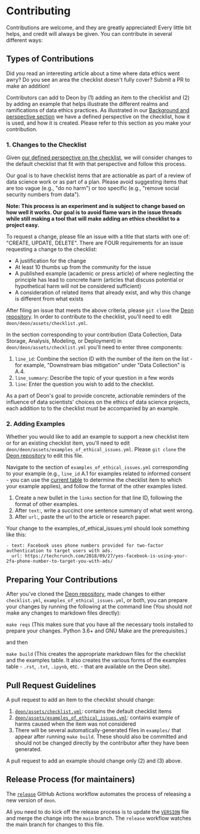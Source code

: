 # Contributing

Contributions are welcome, and they are greatly appreciated! Every little bit helps, and credit will always be given. You can contribute in several different ways:

## Types of Contributions

Did you read an interesting article about a time where data ethics went awry? Do you see an area the checklist doesn't fully cover? Submit a PR to make an addition!

Contributors can add to Deon by (1) adding an item to the checklist and (2) by adding an example that helps illustrate the different realms and ramifications of data ethics practices. As illustrated in our [Background and perspective section](#background-and-perspective) we have a defined perspective on the checklist, how it is used, and how it is created. Please refer to this section as you make your contribution.

### 1. Changes to the Checklist
Given [our defined perspective on the checklist](#background-and-perspective), we will consider changes to the default checklist that fit with that perspective and follow this process.

Our goal is to have checklist items that are actionable as part of a review of data science work or as part of a plan. Please avoid suggesting items that are too vague (e.g., "do no harm") or too specific (e.g., "remove social security numbers from data").

**Note: This process is an experiment and is subject to change based on how well it works. Our goal is to avoid flame wars in the issue threads while still making a tool that will make adding an ethics checklist to a project easy.**

To request a change, please file an issue with a title that starts with one of: "CREATE, UPDATE, DELETE". There are FOUR requirements for an issue requesting a change to the checklist:

 - A justification for the change
 - At least 10 thumbs up from the community for the issue
 - A published example (academic or press article) of where neglecting the principle has lead to concrete harm (articles that discuss potential or hypothetical harm will not be considered sufficient)
 - A consideration of related items that already exist, and why this change is different from what exists

After filing an issue that meets the above criteria, please `git clone` the [Deon repository](https://github.com/drivendataorg/deon/). In order to contribute to the checklist, you'll need to edit  `deon/deon/assets/checklist.yml`.  

In the section corresponding to your contribution (Data Collection, Data Storage, Analysis, Modeling, or Deployment) in `deon/deon/assets/checklist.yml` you'll need to enter three components:
1. `line_id`: Combine the section ID with the number of the item on the list - for example, "Downstream bias mitigation" under "Data Collection" is A.4. 
2. `line_summary`: Describe the topic of your question in a few words
3. `line`: Enter the question you wish to add to the checklist.

As a part of Deon's goal to provide concrete, actionable reminders of the influence of data scientists' choices on the ethics of data science projects, each addition to to the checklist must be accompanied by an example.

### 2. Adding Examples

Whether you would like to add an example to support a new checklist item or for an existing checklist item, you'll need to edit `deon/deon/assets/examples_of_ethical_issues.yml`. Please `git clone` the [Deon repository](https://github.com/drivendataorg/deon/) to edit this file.

Navigate to the section of `examples_of_ethical_issues.yml` corresponding to your example (e.g., `line_id` A.1 for examples related to informed consent - you can use the [current table](https://deon.drivendata.org/examples/) to determine the checklist item to which your example applies), and follow the format of the other examples listed. 

1. Create a new bullet in the `links` section for that line ID, following the format of other examples.
2. After `text`:, write a succinct one sentence summary of what went wrong.
3. After `url`:, paste the url to the article or research paper.

Your change to the examples_of_ethical_issues.yml should look something like this:

```
- text: Facebook uses phone numbers provided for two-factor authentication to target users with ads.
  url: https://techcrunch.com/2018/09/27/yes-facebook-is-using-your-2fa-phone-number-to-target-you-with-ads/
```

## Preparing Your Contributions

After you've cloned the [Deon repository](https://github.com/drivendataorg/deon/), made changes to either `checklist.yml`, `examples_of_ethical_issues.yml`, or both, you can prepare your changes by running the following at the command line (You should *not* make any changes to markdown files directly):

`make reqs` (This makes sure that you have all the necessary tools installed to prepare your changes. Python 3.6+ and GNU Make are the prerequisites.)

and then

`make build` (This creates the appropriate markdown files for the checklist and the examples table. It also creates the various forms of the examples table - `.rst`, `.txt`, `.ipynb`, etc. - that are available on the Deon site).

## Pull Request Guidelines

 A pull request to add an item to the checklist should change:

  1. [`deon/assets/checklist.yml`](https://github.com/drivendataorg/deon/blob/main/deon/assets/checklist.yml): contains the default checklist items
  2. [`deon/assets/examples_of_ethical_issues.yml`](https://github.com/drivendataorg/deon/blob/main/deon/assets/examples_of_ethical_issues.yml): contains example of harms caused when the item was not considered
  3. There will be several automatically-generated files in `examples/` that appear after running `make build`. These should also be committed and should not be changed directly by the contributor after they have been generated.

A pull request to add an example should change only (2) and (3) above.

## Release Process (for maintainers)

The [`release`](https://github.com/drivendataorg/deon/blob/main/.github/workflows/release.yml) GitHub Actions workflow automates the process of releasing a new version of `deon`.

All you need to do kick off the release process is to update the [`VERSION`](https://github.com/drivendataorg/deon/blob/main/VERSION) file and merge the change into the `main` branch. The `release` workflow watches the main branch for changes to this file.
